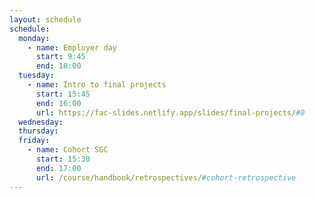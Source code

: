 ```yaml
---
layout: schedule
schedule:
  monday:
    - name: Employer day
      start: 9:45
      end: 18:00
  tuesday:
    - name: Intro to final projects
      start: 15:45
      end: 16:00
      url: https://fac-slides.netlify.app/slides/final-projects/#0
  wednesday:
  thursday:
  friday:
    - name: Cohort SGC
      start: 15:30
      end: 17:00
      url: /course/handbook/retrospectives/#cohort-retrospective
---
```

